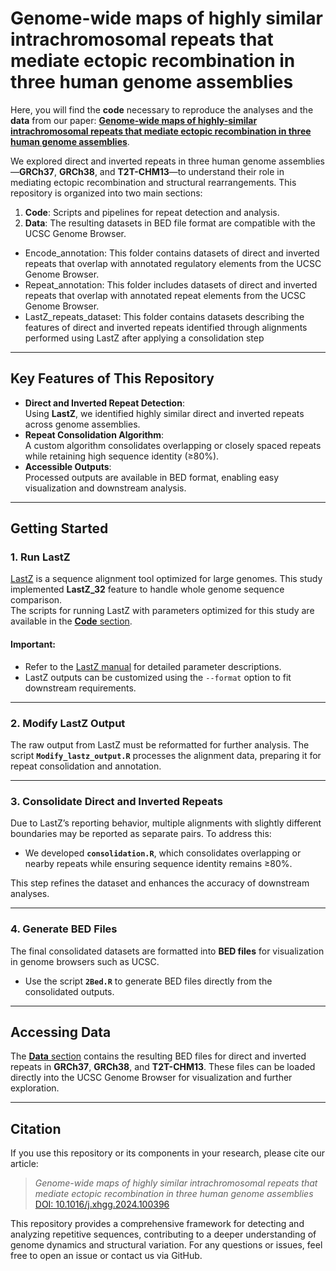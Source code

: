 # Genome-wide maps of highly similar intrachromosomal repeats that mediate ectopic recombination in three human genome assemblies

Here, you will find the **code** necessary to reproduce the analyses and the **data** from our paper: [**Genome-wide maps of highly-similar intrachromosomal repeats that mediate ectopic recombination in three human genome assemblies**](https://www.cell.com/hgg-advances/fulltext/S2666-2477(24)00136-2).


We explored direct and inverted repeats in three human genome assemblies—**GRCh37**, **GRCh38**, and **T2T-CHM13**—to understand their role in mediating ectopic recombination and structural rearrangements. This repository is organized into two main sections: 

1. **Code**: Scripts and pipelines for repeat detection and analysis.  
2. **Data**: The resulting datasets in BED file format are compatible with the UCSC Genome Browser.
- Encode_annotation: This folder contains datasets of direct and inverted repeats that overlap with annotated regulatory elements from the UCSC Genome Browser.
- Repeat_annotation: This folder includes datasets of direct and inverted repeats that overlap with annotated repeat elements from the UCSC Genome Browser.
- LastZ_repeats_dataset: This folder contains datasets describing the features of direct and inverted repeats identified through alignments performed using LastZ after applying a consolidation step

---


## Key Features of This Repository

- **Direct and Inverted Repeat Detection**:  
  Using **LastZ**, we identified highly similar direct and inverted repeats across genome assemblies.  
- **Repeat Consolidation Algorithm**:  
  A custom algorithm consolidates overlapping or closely spaced repeats while retaining high sequence identity (≥80%).  
- **Accessible Outputs**:  
  Processed outputs are available in BED format, enabling easy visualization and downstream analysis.

---

## Getting Started

### 1. **Run LastZ**

[LastZ](https://www.bx.psu.edu/~rsharris/lastz/) is a sequence alignment tool optimized for large genomes. This study implemented **LastZ_32** feature to handle whole genome sequence comparison.  
The scripts for running LastZ with parameters optimized for this study are available in the [**Code** section](https://github.com/MendelianGenomicsLIIGH/Genome-wide-maps-intrachromosomal-repeats-in-three-human-genome-assemblies/tree/main/code).

#### Important:
- Refer to the [LastZ manual](https://www.bx.psu.edu/~rsharris/lastz/README.lastz-1.04.15.html#adv_whole_genome) for detailed parameter descriptions.  
- LastZ outputs can be customized using the `--format` option to fit downstream requirements.

---

### 2. **Modify LastZ Output**

The raw output from LastZ must be reformatted for further analysis. The script **`Modify_lastz_output.R`** processes the alignment data, preparing it for repeat consolidation and annotation.  

---

### 3. **Consolidate Direct and Inverted Repeats**

Due to LastZ’s reporting behavior, multiple alignments with slightly different boundaries may be reported as separate pairs. To address this:  
- We developed **`consolidation.R`**, which consolidates overlapping or nearby repeats while ensuring sequence identity remains ≥80%.  

This step refines the dataset and enhances the accuracy of downstream analyses.  

---

### 4. **Generate BED Files**

The final consolidated datasets are formatted into **BED files** for visualization in genome browsers such as UCSC.  
- Use the script **`2Bed.R`** to generate BED files directly from the consolidated outputs.

---

## Accessing Data

The [**Data** section](https://github.com/MendelianGenomicsLIIGH/Genome-wide-maps-intrachromosomal-repeats-in-three-human-genome-assemblies/tree/main/data) contains the resulting BED files for direct and inverted repeats in **GRCh37**, **GRCh38**, and **T2T-CHM13**. These files can be loaded directly into the UCSC Genome Browser for visualization and further exploration.

---

## Citation

If you use this repository or its components in your research, please cite our article:  
> *Genome-wide maps of highly similar intrachromosomal repeats that mediate ectopic recombination in three human genome assemblies*  
> [DOI: 10.1016/j.xhgg.2024.100396](https://www.cell.com/hgg-advances/fulltext/S2666-2477(24)00136-2)


This repository provides a comprehensive framework for detecting and analyzing repetitive sequences, contributing to a deeper understanding of genome dynamics and structural variation. For any questions or issues, feel free to open an issue or contact us via GitHub.

